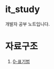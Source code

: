 # it_study
개발자 공부 노트입니다.

# 자료구조
1. [0-표기법](https://github.com/Jmwspace1/it_study/blob/main/%EC%9E%90%EB%A3%8C%EA%B5%AC%EC%A1%B0/o-%ED%91%9C%EA%B8%B0%EB%B2%95)
